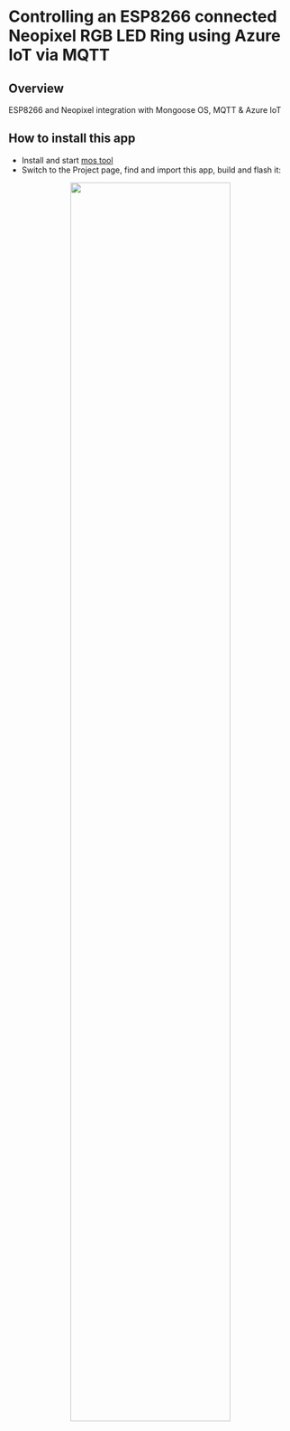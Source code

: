# Controlling an ESP8266 connected Neopixel RGB LED Ring using Azure IoT via MQTT

## Overview

ESP8266 and Neopixel integration with Mongoose OS, MQTT & Azure IoT

## How to install this app

- Install and start [mos tool](https://mongoose-os.com/software.html)
- Switch to the Project page, find and import this app, build and flash it:

<p align="center">
  <img src="https://mongoose-os.com/images/app1.gif" width="75%">
</p>
